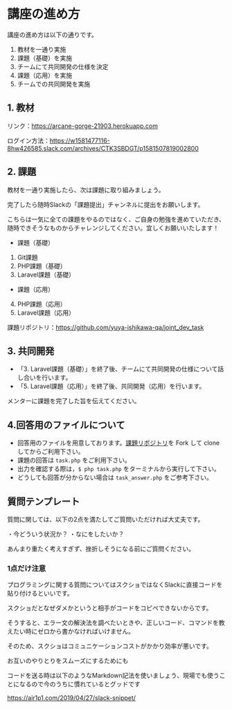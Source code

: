 # 講座の進め方
講座の進め方は以下の通りです。

1. 教材を一通り実施
2. 課題（基礎）を実施
3. チームにて共同開発の仕様を決定
4. 課題（応用）を実施
5. チームでの共同開発を実施

## 1. 教材
リンク：https://arcane-gorge-21903.herokuapp.com

ログイン方法：https://w1581477116-8hw426585.slack.com/archives/CTK3SBDGT/p1581507819002800

## 2. 課題
教材を一通り実施したら、次は課題に取り組みましょう。

完了したら随時Slackの「課題提出」チャンネルに提出をお願いします。

こちらは一気に全ての課題をやるのではなく、ご自身の勉強を進めていただき、随時できそうなものからチャレンジしてください。宜しくお願いいたします！

- 課題（基礎）

1. Git課題
2. PHP課題（基礎）
3. Laravel課題（基礎）

- 課題（応用）

4. PHP課題（応用）
5. Laravel課題（応用）

課題リポジトリ：https://github.com/yuya-ishikawa-qa/joint_dev_task

## 3. 共同開発

- 「3. Laravel課題（基礎）」を終了後、チームにて共同開発の仕様について話し合いを行います。
- 「5. Laravel課題（応用）」を終了後、共同開発（応用）を行います。

メンターに課題を完了した旨を伝えてください。

## 4.回答用のファイルについて

- 回答用のファイルを用意しております。[課題リポジトリ](https://github.com/yuya-ishikawa-qa/joint_dev_task)を Fork して clone してからご利用下さい。
- 課題の回答は `task.php` をご利用下さい。
- 出力を確認する際は，`$ php task.php` をターミナルから実行して下さい。
- どうしても回答が分からない場合は `task_answer.php` をご参考下さい。

## 質問テンプレート
質問に関しては、以下の2点を満たしてご質問いただければ大丈夫です。

・今どういう状況か？
・なにをしたいか？

あんまり重たく考えすぎず、挫折しそうになる前にご質問ください。

### 1点だけ注意
プログラミングに関する質問についてはスクショではなくSlackに直接コードを貼り付けるといいです。

スクショだとなぜダメかというと相手がコードをコピペできないからです。

そうすると、エラー文の解決法を調べたいときや、正しいコード、コマンドを教えたい時にゼロから書かなければいけません。

そのため、スクショはコミュニケーションコストがかかり効率が悪いです。

お互いのやりとりをスムーズにするためにも

コードを送る時は以下のようなMarkdown記法を使いましょう、現場でも使うことになるので今のうちに慣れているとグッドです

https://air1p1.com/2019/04/27/slack-snippet/
